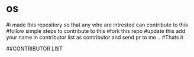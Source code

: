 # os
#i made this repository so that any who are intrested can contribute to this 
#follow simple steps to contribute to this 
#fork this repo
#update this add your name in contributor list as contributor and send pr to me ..
#Thats it



##CONTRIBUTOR LIST

#
